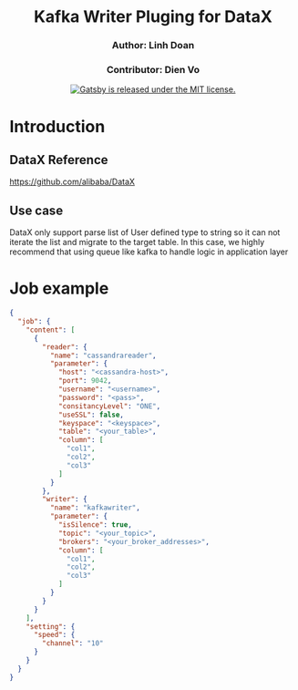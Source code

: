 <h1 align="center">
  Kafka Writer Pluging for DataX
</h1>
<h3 align="center">
  Author: Linh Doan
</h3>

<h3 align="center">
  Contributor: Dien Vo 
</h3>
<p align="center">
  <a href="./LICENSE.md">
    <img src="https://img.shields.io/badge/license-MIT-blue.svg" alt="Gatsby is released under the MIT license." />
  </a>
</p>

# Introduction
## DataX Reference
https://github.com/alibaba/DataX

## Use case
DataX only support parse list of User defined type to string so it can not iterate the list and migrate to the target table. In this case, we highly recommend that using queue like kafka to handle logic in application layer

# Job example

```json
{
  "job": {
    "content": [
      {
        "reader": {
          "name": "cassandrareader",
          "parameter": {
            "host": "<cassandra-host>",
            "port": 9042,
            "username": "<username>",
            "password": "<pass>",
            "consitancyLevel": "ONE",
            "useSSL": false,
            "keyspace": "<keyspace>",
            "table": "<your_table>",
            "column": [
              "col1",
              "col2",
              "col3"
            ]
          }
        },
        "writer": {
          "name": "kafkawriter",
          "parameter": {
            "isSilence": true,
            "topic": "<your_topic>",
            "brokers": "<your_broker_addresses>",
            "column": [
              "col1",
              "col2",
              "col3"
            ]
          }
        }
      }
    ],
    "setting": {
      "speed": {
        "channel": "10"
      }
    }
  }
}

```

